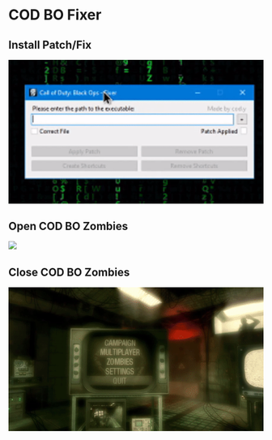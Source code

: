 # COD BO Fixer
## Install Patch/Fix
<img src="https://github.com/Codey-Games/COD-BO-Fixer/blob/main/images/install.gif?raw=true">

## Open COD BO Zombies
<img src="https://github.com/Codey-Games/COD-BO-Fixer/blob/main/images/zombies.gif?raw=true">

## Close COD BO Zombies
<img src="https://github.com/Codey-Games/COD-BO-Fixer/blob/main/images/exit.gif?raw=true">
